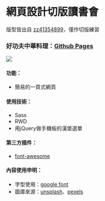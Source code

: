 # 網頁設計切版讀書會
版型皆出自 [zz41354899](https://github.com/zz41354899)，僅作切版練習
### 好功夫中華料理：[Github Pages](https://joyun25.github.io/chinese-restaurant-single-page-website/)
![](https://i.imgur.com/RYDMvak.jpg)
#### 功能：
- 簡易的一頁式網頁
#### 使用技術：
- Sass
- RWD
- 用jQuery做手機板的漢堡選單
#### 第三方插件：
- [font-awesome](https://fontawesome.com/)
#### 內容使用申明：
- 字型使用：[google font](https://fonts.google.com/)
- 圖庫來源：[unsplash](https://unsplash.com/)、[pexels](https://www.pexels.com/zh-tw/)
